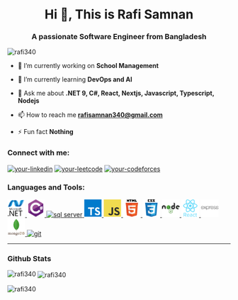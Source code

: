 <h1 align="center">Hi 👋, This is Rafi Samnan</h1>
<h3 align="center">A passionate Software Engineer from Bangladesh</h3>

<p align="left"> <img src="https://komarev.com/ghpvc/?username=rafi340&label=Profile%20views&color=0e75b6&style=flat" alt="rafi340" /> </p>

- 🔭 I’m currently working on **School Management**

- 🌱 I’m currently learning **DevOps and AI**

- 💬 Ask me about **.NET 9, C#, React, Nextjs, Javascript, Typescript, Nodejs**

- 📫 How to reach me **rafisamnan340@gmail.com**

- ⚡ Fun fact **Nothing**

<h3 align="left">Connect with me:</h3>
<p align="left">
<a href="https://www.linkedin.com/in/samnancse/" target="blank"><img align="center" src="https://cdn.jsdelivr.net/npm/simple-icons@v3/icons/linkedin.svg" alt="your-linkedin" height="30" width="40" /></a>
<a href="https://leetcode.com/u/Rafi340/" target="blank"><img align="center" src="https://cdn.jsdelivr.net/npm/simple-icons@v3/icons/leetcode.svg" alt="your-leetcode" height="30" width="40" /></a>
<a href="https://codeforces.com/profile/Rafi_Samnan" target="blank"><img align="center" src="https://cdn.jsdelivr.net/npm/simple-icons@v3/icons/codeforces.svg" alt="your-codeforces" height="30" width="40" /></a>
</p>

<h3 align="left">Languages and Tools:</h3>
<p align="left">
   <a href="https://dotnet.microsoft.com/apps/aspnet" target="_blank">
    <img src="https://raw.githubusercontent.com/devicons/devicon/master/icons/dot-net/dot-net-original-wordmark.svg" alt="aspnet" width="40" height="40"/> 
  </a>
  <a href="https://docs.microsoft.com/en-us/dotnet/csharp/" target="_blank">
    <img src="https://raw.githubusercontent.com/devicons/devicon/master/icons/csharp/csharp-original.svg" alt="csharp" width="40" height="40"/> 
  </a>
  <a href="https://www.microsoft.com/en-us/sql-server" target="_blank">
    <img src="https://www.svgrepo.com/show/303229/microsoft-sql-server-logo.svg" alt="sql server" width="40" height="40"/> 
  </a>
<a href="https://developer.mozilla.org/en-US/docs/Web/TypeScript" target="_blank"> <img src="https://raw.githubusercontent.com/devicons/devicon/master/icons/typescript/typescript-original.svg" alt="typescript" width="40" height="40"/> </a>
<a href="https://developer.mozilla.org/en-US/docs/Web/JavaScript" target="_blank"> <img src="https://raw.githubusercontent.com/devicons/devicon/master/icons/javascript/javascript-original.svg" alt="javascript" width="40" height="40"/> </a>
<a href="https://www.w3.org/html/" target="_blank"> <img src="https://raw.githubusercontent.com/devicons/devicon/master/icons/html5/html5-original-wordmark.svg" alt="html5" width="40" height="40"/> </a>
<a href="https://www.w3schools.com/css/" target="_blank"> <img src="https://raw.githubusercontent.com/devicons/devicon/master/icons/css3/css3-original-wordmark.svg" alt="css3" width="40" height="40"/> </a>
<a href="https://nodejs.org" target="_blank"> <img src="https://raw.githubusercontent.com/devicons/devicon/master/icons/nodejs/nodejs-original-wordmark.svg" alt="nodejs" width="40" height="40"/> </a>
<a href="https://reactjs.org/" target="_blank"> <img src="https://raw.githubusercontent.com/devicons/devicon/master/icons/react/react-original-wordmark.svg" alt="react" width="40" height="40"/> </a>
<a href="https://expressjs.com" target="_blank"> <img src="https://raw.githubusercontent.com/devicons/devicon/master/icons/express/express-original-wordmark.svg" alt="express" width="40" height="40"/> </a>
<a href="https://www.mongodb.com/" target="_blank"> <img src="https://raw.githubusercontent.com/devicons/devicon/master/icons/mongodb/mongodb-original-wordmark.svg" alt="mongodb" width="40" height="40"/> </a>
<a href="https://git-scm.com/" target="_blank"> <img src="https://www.vectorlogo.zone/logos/git-scm/git-scm-icon.svg" alt="git" width="40" height="40"/> </a>
</p>

---

<h3 align="left">Github Stats</h3>

<p><img align="left" src="https://github-readme-stats.vercel.app/api/top-langs?username=rafi340&show_icons=true&locale=en&layout=compact" alt="rafi340" /></p>

<p>&nbsp;<img align="center" src="https://github-readme-stats.vercel.app/api?username=rafi340&show_icons=true&locale=en" alt="rafi340" /></p>

<p><img align="center" src="https://github-readme-streak-stats.herokuapp.com/?user=rafi340&" alt="rafi340" /></p>





